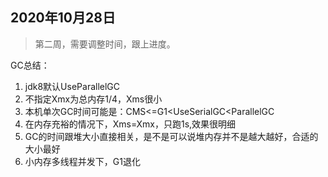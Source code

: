 ## 2020年10月28日
> 第二周，需要调整时间，跟上进度。

GC总结：
1. jdk8默认UseParallelGC
2. 不指定Xmx为总内存1/4，Xms很小
3. 本机单次GC时间可能是：CMS<=G1<UseSerialGC<ParallelGC
4. 在内存充裕的情况下，Xms=Xmx，只跑1s,效果很明细
5. GC的时间跟堆大小直接相关，是不是可以说堆内存并不是越大越好，合适的大小最好
6. 小内存多线程并发下，G1退化
